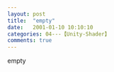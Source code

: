 ```yaml
---
layout: post
title:  "empty"
date:   2001-01-10 10:10:10
categories: 04---【Unity-Shader】
comments: true
---
```

empty
